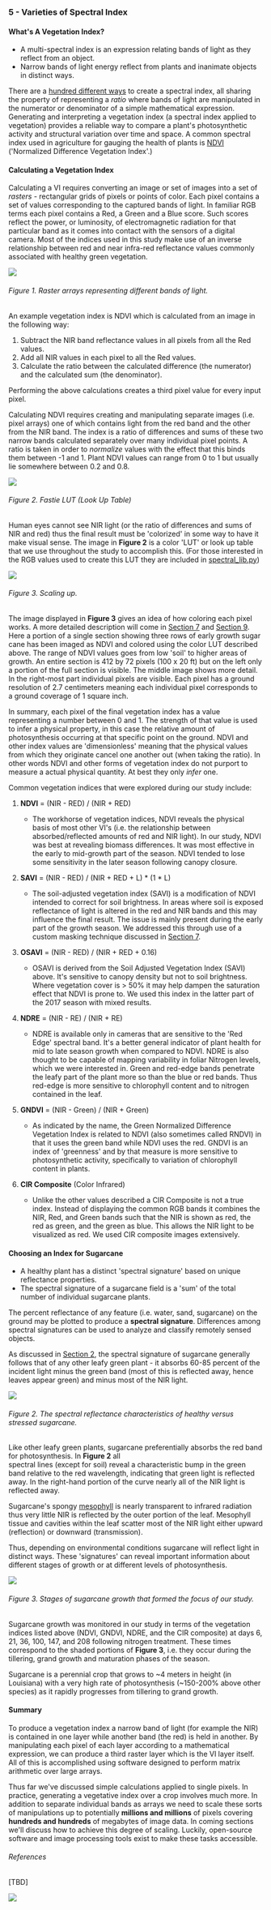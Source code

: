 ### 5 - Varieties of Spectral Index

#### What's A Vegetation Index?

* A multi-spectral index is an expression relating bands of light as they reflect from an object.
* Narrow bands of light energy reflect from plants and inanimate objects in distinct ways.

There are a [hundred different ways](https://www.indexdatabase.de/db/i.php) to create a spectral index, all sharing the 
property of representing a *ratio* where bands of light are manipulated in the numerator or denominator of a simple mathematical 
expression. Generating and interpreting a vegetation index (a spectral index applied to vegetation) provides 
a reliable way to compare a plant's photosynthetic activity and structural variation over time and space. A 
common spectral index used in agriculture for gauging the health of plants is 
[NDVI](https://en.wikipedia.org/wiki/Normalized_difference_vegetation_index) ('Normalized Difference Vegetation Index'.) 

 
#### Calculating a Vegetation Index

Calculating a VI requires converting an image or set of images into a set of  *rasters* - rectangular grids of pixels or 
points of color. Each pixel contains a set of values corresponding to the captured bands of light. In familiar RGB 
terms each pixel contains a Red, a Green and a Blue score. Such scores reflect the power, or luminosity, of electromagnetic 
radiation for that particular band as it comes into contact with the sensors of a digital camera. Most of the indices 
used in this study make use of an inverse relationship between red and near infra-red reflectance values commonly associated 
with healthy green vegetation. 

![](img/rasterbands.gif)
###### Figure 1. Raster arrays representing different bands of light.  

An example vegetation index is NDVI which is calculated from an image in the following way: 
1. Subtract the NIR band reflectance values in all pixels from all the Red values. 
2. Add all NIR values in each pixel to all the Red values.
3. Calculate the ratio between the calculated difference (the numerator) and the calculated sum (the denominator). 

Performing the above calculations creates a third pixel value for every input pixel. 

Calculating NDVI requires creating and manipulating separate images (i.e. pixel arrays) one of which contains light 
from the red band and the other from the NIR band. The index is a ratio of differences and sums of these two narrow bands 
calculated separately over many individual pixel points. A ratio is taken in order to _normalize_ values with the effect 
that this binds them between -1 and 1. Plant NDVI values can range from 0 to 1 but usually lie somewhere between 0.2 and 0.8. 

![](img/lut_ndvi_fastie.png) 
###### Figure 2. Fastie LUT (Look Up Table)

Human eyes cannot see NIR light (or the ratio of differences and sums of NIR and red) thus the final result must be 
'colorized' in some way to have it make visual sense. The image in __Figure 2__ is a color 'LUT' or look up 
table that we use throughout the study to accomplish this. (For those interested in the RGB values used to create this LUT 
they are included in [spectral_lib.py]())

![](img/ndvi-pixel-scale.png) 
###### Figure 3. Scaling up.

The image displayed in __Figure 3__ gives an idea of how coloring each pixel works. A more 
detailed description will come in [Section 7](post_processing_steps.md) and [Section 9](study_results_drones.md). 
Here a portion of a single section showing three rows of early growth sugar cane has been imaged as NDVI and colored 
using the color LUT described above. The range of NDVI values goes from low 'soil' to higher areas of growth. 
An entire section is 412 by 72 pixels (100 x 20 ft) but on the left only a portion of the full section is visible. The middle image shows 
more detail. In the right-most part individual pixels are visible. Each pixel has a ground resolution of 2.7 
centimeters meaning each individual pixel corresponds to a ground coverage of 1 square inch. 

In summary, each pixel of the final vegetation index has a value representing a number between 0 and 1. The strength of that value 
is used to infer a physical property, in this case the relative amount of photosynthesis occurring at that specific 
point on the ground. NDVI and other index values are 'dimensionless' meaning that the physical values 
from which they originate cancel one another out (when taking the ratio). In other words NDVI and other forms of
vegetation index do not purport to measure a actual physical quantity. At best they only _infer_ one. 

Common vegetation indices that were explored during our study include:

1. __NDVI__ = (NIR - RED) / (NIR + RED)
    * The workhorse of vegetation indices, NDVI reveals the physical basis of most other VI's (i.e. the relationship 
    between absorbed/reflected amounts of red and NIR light). In our study, NDVI was best at revealing biomass differences. 
    It was most effective in the early to mid-growth part of the season. NDVI tended to lose some sensitivity in the later
    season following canopy closure. 

2. __SAVI__ = (NIR - RED) /  (NIR + RED + L) * (1 * L)
    * The soil-adjusted vegetation index (SAVI) is a modification of NDVI intended to correct for soil brightness. 
In areas where soil is exposed reflectance of light is altered in the red and NIR bands and this may 
influence the final result. The issue is mainly present during the early part of the growth season. We addressed 
this through use of a custom masking technique discussed in [Section 7](post_processing_steps.md). 
    
3. __OSAVI__ = (NIR - RED) /  (NIR + RED + 0.16)

    *   OSAVI is derived from the Soil Adjusted Vegetation Index (SAVI) above. It's sensitive to canopy density but not
    to soil brightness. Where vegetation cover is > 50% it may help dampen the saturation effect that NDVI is prone to.
    We used this index in the latter part of the 2017 season with mixed results. 

4. __NDRE__ = (NIR - RE) / (NIR + RE)
    * NDRE is available only in cameras that are sensitive to the 'Red Edge' spectral band. It's a better 
    general indicator of plant health for mid to late season growth when compared to NDVI. NDRE is also thought to be 
    capable of mapping variability in foliar Nitrogen levels, which we were interested in. Green and red-edge bands 
    penetrate the leafy part of the plant more so than the blue or red bands. Thus red-edge is more sensitive to 
    chlorophyll content and to nitrogen contained in the leaf.

5. __GNDVI__ = (NIR - Green) / (NIR + Green)
    * As indicated by the name, the Green Normalized Difference Vegetation Index is related to NDVI (also sometimes called RNDVI) in that 
    it uses the green band while NDVI uses the red. GNDVI is an index of 'greenness' and by that measure is more 
    sensitive to photosynthetic activity, specifically to variation of chlorophyll content in plants.
    
6. __CIR Composite__ (Color Infrared) 
    * Unlike the other values described a CIR Composite is not a true index. Instead of displaying the common RGB bands 
    it combines the NIR, Red, and Green bands such that the NIR is shown as red, the red as green, and the green 
    as blue. This allows the NIR light to be visualized as red. We used CIR composite images extensively.

#### Choosing an Index for Sugarcane
* A healthy plant has a distinct 'spectral signature' based on unique reflectance properties.
* The spectral signature of a sugarcane field is a 'sum' of the total number of individual sugarcane plants.  

The percent reflectance of any feature (i.e. water, sand, sugarcane) on the ground may be plotted to produce a 
__spectral signature__. Differences among spectral signatures can be used to analyze and classify remotely sensed objects. 

As discussed in [Section 2](how_plants_see.md), the spectral signature of sugarcane generally follows that of any other 
leafy green plant - it absorbs 60-85 percent of the incident light minus the green band (most of this is reflected away, 
hence leaves appear green) and minus most of the NIR light. 

![](img/sequoia-specs.png) 
###### Figure 2. The spectral reflectance characteristics of healthy versus stressed sugarcane.

Like other leafy green plants, sugarcane preferentially absorbs the red band for photosynthesis. In __Figure 2__ all   
spectral lines (except for soil) reveal a characteristic bump in the green band relative to the red wavelength, 
indicating that green light is reflected away. In the right-hand portion of the curve nearly all of the NIR light is 
reflected away. 

Sugarcane's spongy [mesophyll](http://www.els.net/WileyCDA/ElsArticle/refId-a0002081.html) is nearly transparent to infrared radiation thus very little NIR is reflected 
by the outer portion of the leaf. Mesophyll tissue and cavities within the leaf scatter most of the NIR light either upward 
(reflection) or downward (transmission). 

Thus, depending on environmental conditions sugarcane will reflect light in distinct ways. These 'signatures' can 
reveal important information about different stages of growth or at different levels of photosynthesis.
 
![](img/cane-growth1.png)
###### Figure 3. Stages of sugarcane growth that formed the focus of our study. 

Sugarcane growth was monitored in our study in terms of the vegetation indices listed above (NDVI, GNDVI, NDRE, and the 
CIR composite) at days 6, 21, 36, 100, 147, and 208 following nitrogen treatment. These times correspond to the shaded 
portions of __Figure 3__, i.e. they occur during the tillering, grand growth and maturation phases of the season. 

Sugarcane is a perennial crop that grows to ~4 meters in height (in Louisiana) with a very high rate of photosynthesis 
(~150-200% above other species) as it rapidly progresses from tillering to grand growth.

#### Summary
To produce a vegetation index a narrow band of light (for example the NIR) is contained in one layer while another 
band (the red) is held in another. By manipulating each pixel of each layer according to a mathematical expression, we 
can produce a third raster layer which is the VI layer itself. All of this is accomplished using software designed to 
perform matrix arithmetic over large arrays.  
    
Thus far we've discussed simple calculations applied to single pixels. In practice, generating a vegetative index
over a crop involves much more. In addition to separate individual bands as arrays we 
need to scale these sorts of manipulations up to potentially __millions and millions__ of pixels covering __hundreds 
and hundreds__ of megabytes of image data. In coming sections we'll discuss how to achieve this degree of scaling. Luckily, open-source software and image processing 
tools exist to make these tasks accessible.


###### References

[TBD]

![](img/farmera.png) 